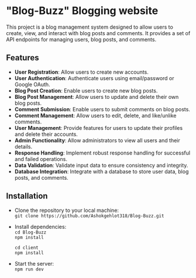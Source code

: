 
# "Blog-Buzz" Blogging website
This project is a blog management system designed to allow users to create, view, and interact with blog posts and comments. It provides a set of API endpoints for managing users, blog posts, and comments.

## Features
  - **User Registration**: Allow users to create new accounts.
  - **User Authentication**: Authenticate users using email/password or Google OAuth.
  - **Blog Post Creation**: Enable users to create new blog posts.
  - **Blog Post Management**: Allow users to update and delete their own blog posts.
  - **Comment Submission**: Enable users to submit comments on blog posts.
  - **Comment Management**: Allow users to edit, delete, and like/unlike comments.
  - **User Management**: Provide features for users to update their profiles and delete their accounts.
  - **Admin Functionality**: Allow administrators to view all users and their details.
  - **Response Handling**: Implement robust response handling for successful and failed operations.
  - **Data Validation**: Validate input data to ensure consistency and integrity.
  - **Database Integration**: Integrate with a database to store user data, blog posts, and comments.

## Installation
  - Clone the repository to your local machine: <br />
    `git clone https://github.com/Ashokgehlot318/Blog-Buzz.git`

  - Install dependencies: <br/>
     `cd Blog-Buzz` <br/>
      `npm install` <br />
      
     `cd client` <br/>
      `npm install`

  - Start the server: <br/>
      `npm run dev`
